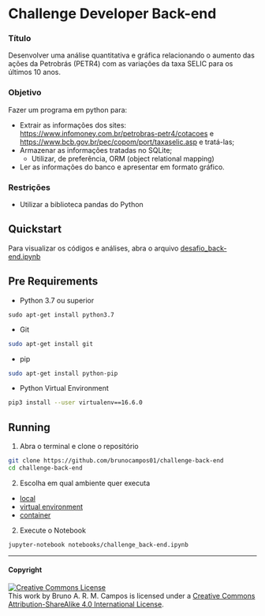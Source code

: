# Challenge Developer Back-end

### Título
Desenvolver uma análise quantitativa e gráfica relacionando o aumento das ações da
Petrobrás (PETR4) com as variações da taxa SELIC para os últimos 10 anos.

### Objetivo
Fazer um programa em python para:
- Extrair as informações dos sites: https://www.infomoney.com.br/petrobras-petr4/cotacoes e
https://www.bcb.gov.br/pec/copom/port/taxaselic.asp e tratá-las;
- Armazenar as informações tratadas no SQLite;
  - Utilizar, de preferência, ORM (object relational mapping)
- Ler as informações do banco e apresentar em formato gráfico.

### Restrições
- Utilizar a biblioteca pandas do Python

## Quickstart
Para visualizar os códigos e análises, abra o arquivo [desafio_back-end.ipynb](https://github.com/brunocampos01/challenge-aawz/blob/master/notebooks/challenge_aawz.ipynb)

## Pre Requirements
- Python 3.7 ou superior
```
sudo apt-get install python3.7
```

- Git
```bash
sudo apt-get install git
```

- pip
```bash
sudo apt-get install python-pip
```

- Python Virtual Environment
```sh
pip3 install --user virtualenv==16.6.0
```

## Running
1. Abra o terminal e clone o repositório

```bash
git clone https://github.com/brunocampos01/challenge-back-end
cd challenge-back-end
```
2. Escolha em qual ambiente quer executa
 - [local](src/environment/README.md)
 - [virtual environment](src/environment/README.md)
 - [container](src/environment/README.md)

2. Execute o Notebook

```bash
jupyter-notebook notebooks/challenge_back-end.ipynb
```

---

#### Copyright

<a rel="license" href="http://creativecommons.org/licenses/by-sa/4.0/"><img alt="Creative Commons License" style="border-width:0" src="https://i.creativecommons.org/l/by-sa/4.0/88x31.png" /></a><br />This work by <span xmlns:cc="http://creativecommons.org/ns#" property="cc:attributionName">Bruno A. R. M. Campos</span> is licensed under a <a rel="license" href="http://creativecommons.org/licenses/by-sa/4.0/">Creative Commons Attribution-ShareAlike 4.0 International License</a>.
